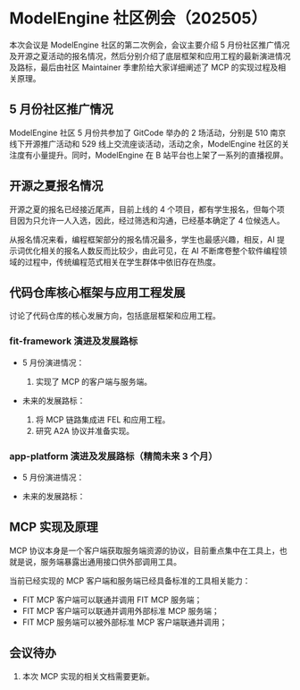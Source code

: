 # ModelEngine 社区例会（202505）

本次会议是 ModelEngine 社区的第二次例会，会议主要介绍 5 月份社区推广情况及开源之夏活动的报名情况，然后分别介绍了底层框架和应用工程的最新演进情况及路标，最后由社区 Maintainer 季聿阶给大家详细阐述了 MCP 的实现过程及相关原理。

## 5 月份社区推广情况

ModelEngine 社区 5 月份共参加了 GitCode 举办的 2 场活动，分别是 510 南京线下开源推广活动和 529 线上交流座谈活动，活动之余，ModelEngine 社区的关注度有小量提升。同时，ModelEngine 在 B 站平台也上架了一系列的直播视屏。

## 开源之夏报名情况

开源之夏的报名已经接近尾声，目前上线的 4 个项目，都有学生报名，但每个项目因为只允许一人入选，因此，经过筛选和沟通，已经基本确定了 4 位候选人。

从报名情况来看，编程框架部分的报名情况最多，学生也最感兴趣，相反，AI 提示词优化相关的报名人数反而比较少，由此可见，在 AI 不断席卷整个软件编程领域的过程中，传统编程范式相关在学生群体中依旧存在热度。

## 代码仓库核心框架与应用工程发展

讨论了代码仓库的核心发展方向，包括底层框架和应用工程。

### fit-framework 演进及发展路标

- 5 月份演进情况：
   1. 实现了 MCP 的客户端与服务端。

- 未来的发展路标：
   1. 将 MCP 链路集成进 FEL 和应用工程。
   2. 研究 A2A 协议并准备实现。 

### app-platform 演进及发展路标（精简未来 3 个月）

- 5 月份演进情况：

- 未来的发展路标：

## MCP 实现及原理

MCP 协议本身是一个客户端获取服务端资源的协议，目前重点集中在工具上，也就是说，服务端暴露出通用接口供外部调用工具。

当前已经实现的 MCP 客户端和服务端已经具备标准的工具相关能力：

- FIT MCP 客户端可以联通并调用 FIT MCP 服务端；
- FIT MCP 客户端可以联通并调用外部标准 MCP 服务端；
- FIT MCP 服务端可以被外部标准 MCP 客户端联通并调用；

## 会议待办

1. 本次 MCP 实现的相关文档需要更新。
